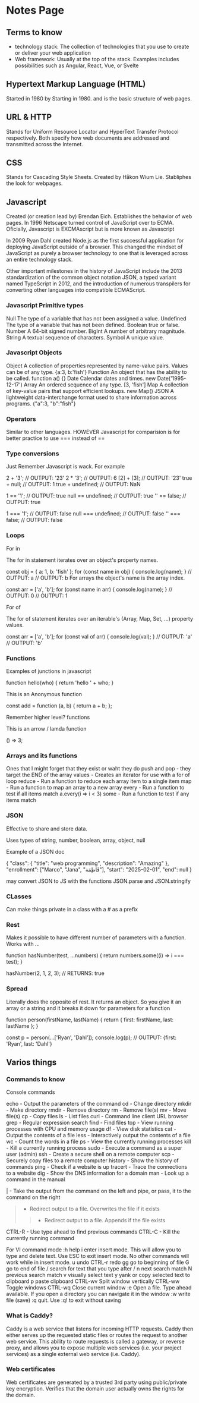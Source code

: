 # Notes Page

## Terms to know

- technology stack: The collection of technologies that you use to create or deliver your web application
- Web framework: Usually at the top of the stack. Examples includes possibilities such as Angular, React, Vue, or Svelte

## Hypertext Markup Language (HTML)

Started in 1980 by Starting in 1980. and is the basic structure of web pages.

## URL & HTTP

Stands for Uniform Resource Locator and HyperText Transfer Protocol respectively. Both specify how web documents are addressed and transmitted across the Internet. 

## CSS

Stands for Cascading Style Sheets. Created by Håkon Wium Lie. Stabliphes the look for webpages.

## Javascript 

Created (or creation lead by) Brendan Eich. Establishes the behavior of web pages. In 1996 Netscape turned control of JavaScript over to ECMA. Oficially, Javascript is EXCMAscript but is more known as Javascript

In 2009 Ryan Dahl created Node.js as the first successful application for deploying JavaScript outside of a browser. This changed the mindset of JavaScript as purely a browser technology to one that is leveraged across an entire technology stack.

Other important milestones in the history of JavaScript include the 2013 standardization of the common object notation JSON, a typed variant named TypeScript in 2012, and the introduction of numerous transpilers for converting other languages into compatible ECMAScript.


### Javascript Primitive types 

Null	The type of a variable that has not been assigned a value.
Undefined	The type of a variable that has not been defined.
Boolean	true or false.
Number	A 64-bit signed number.
BigInt	A number of arbitrary magnitude.
String	A textual sequence of characters.
Symbol	A unique value.

### Javascript Objects

Object	A collection of properties represented by name-value pairs. Values can be of any type.	{a:3, b:'fish'}
Function	An object that has the ability to be called.	function a() {}
Date	Calendar dates and times.	new Date('1995-12-17')
Array	An ordered sequence of any type.	[3, 'fish']
Map	A collection of key-value pairs that support efficient lookups.	new Map()
JSON	A lightweight data-interchange format used to share information across programs.	{"a":3, "b":"fish"}

### Operators

Similar to other languages. HOWEVER Javascript for comparision is for better practice to use === instead of ==

### Type conversions

Just Remember Javascript is wack. For example

2 + '3';
// OUTPUT: '23'
2 * '3';
// OUTPUT: 6
[2] + [3];
// OUTPUT: '23'
true + null;
// OUTPUT: 1
true + undefined;
// OUTPUT: NaN

1 == '1';
// OUTPUT: true
null == undefined;
// OUTPUT: true
'' == false;
// OUTPUT: true

1 === '1';
// OUTPUT: false
null === undefined;
// OUTPUT: false
'' === false;
// OUTPUT: false

### Loops

For in 

The for in statement iterates over an object's property names.

const obj = { a: 1, b: 'fish' };
for (const name in obj) {
  console.log(name);
}
// OUTPUT: a
// OUTPUT: b
For arrays the object's name is the array index.

const arr = ['a', 'b'];
for (const name in arr) {
  console.log(name);
}
// OUTPUT: 0
// OUTPUT: 1

For of 

The for of statement iterates over an iterable's (Array, Map, Set, ...) property values.

const arr = ['a', 'b'];
for (const val of arr) {
  console.log(val);
}
// OUTPUT: 'a'
// OUTPUT: 'b'


### Functions 

Examples of junctions in javascript 

function hello(who) {
  return 'hello ' + who;
}

This is an Anonymous function 

const add = function (a, b) {
  return a + b;
};

Remember higher level? functions 

This is an arrow / lamda function 

() => 3;


### Arrays and its functions

Ones that I might forget that they exist or waht they do
push and pop - they target the END of the array
values - Creates an iterator for use with a for of loop
reduce	- Run a function to reduce each array item to a single item	
map -	Run a function to map an array to a new array
every	- Run a function to test if all items match	a.every(i => i < 3)
some - Run a function to test if any items match

### JSON

Effective to share and store data. 

Uses types of string, number, boolean, array, object, null

Example of a JSON doc 

{
  "class": {
    "title": "web programming",
    "description": "Amazing"
  },
  "enrollment": ["Marco", "Jana", "فَاطِمَة"],
  "start": "2025-02-01",
  "end": null
}

may convert JSON to JS with the functions JSON.parse and JSON.stringify

### CLasses 

Can make things private in a class with a # as a prefix

### Rest 

Makes it possible to have different number of parameters with a function. Works with ... 

function hasNumber(test, ...numbers) {
  return numbers.some((i) => i === test);
}

hasNumber(2, 1, 2, 3);
// RETURNS: true

### Spread 

Literally does the opposite of rest. It returns an object. So you give it an array or a string and it breaks it down for parameters for a function 

function person(firstName, lastName) {
  return { first: firstName, last: lastName };
}

const p = person(...['Ryan', 'Dahl']);
console.log(p);
// OUTPUT: {first: 'Ryan', last: 'Dahl'}


## Varios things 

### Commands to know

Console commands

echo - Output the parameters of the command
cd - Change directory
mkdir - Make directory
rmdir - Remove directory
rm - Remove file(s)
mv - Move file(s)
cp - Copy files
ls - List files
curl - Command line client URL browser
grep - Regular expression search
find - Find files
top - View running processes with CPU and memory usage
df - View disk statistics
cat - Output the contents of a file
less - Interactively output the contents of a file
wc - Count the words in a file
ps - View the currently running processes
kill - Kill a currently running process
sudo - Execute a command as a super user (admin)
ssh - Create a secure shell on a remote computer
scp - Securely copy files to a remote computer
history - Show the history of commands
ping - Check if a website is up
tracert - Trace the connections to a website
dig - Show the DNS information for a domain
man - Look up a command in the manual

| - Take the output from the command on the left and pipe, or pass, it to the command on the right
> - Redirect output to a file. Overwrites the file if it exists
>> - Redirect output to a file. Appends if the file exists

CTRL-R - Use type ahead to find previous commands
CTRL-C - Kill the currently running command


For VI command mode 
:h	      help
i	      enter insert mode. This will allow you to type and delete text. Use ESC to exit insert mode. No other commands will work while in insert mode.
u	      undo
CTRL-r	  redo
gg	      go to beginning of file
G	      go to end of file
/	      search for text that you type after /
n	      next search match
N	      previous search match
v	      visually select text
y	      yank or copy selected text to clipboard
p	      paste clipboard
CTRL-wv	  Split window vertically
CTRL-ww	  Toggle windows
CTRL-wq	  Close current window
:e	      Open a file. Type ahead available. If you open a directory you can navigate it in the window
:w	      write file (save)
:q	      quit. Use :q! to exit without saving

### What is Caddy? 

Caddy is a web service that listens for incoming HTTP requests. Caddy then either serves up the requested static files or routes the request to another web service. This ability to route requests is called a gateway, or reverse proxy, and allows you to expose multiple web services (i.e. your project services) as a single external web service (i.e. Caddy).

### Web certificates 

Web certificates are generated by a trusted 3rd party using public/private key encryption. Verifies that the domain user actually owns the rights for the domain. 

